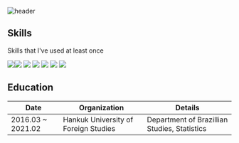 ![header](https://capsule-render.vercel.app/api?type=slice&color=auto&height=300&section=header&text=Kyeonghee%20Ryu&fontSize=90)


## Skills
Skills that I've used at least once

 <img src="https://img.shields.io/badge/Python-3776AB?&style=plastic&logo=python&logoColor=white"><img src="https://img.shields.io/badge/R-276DC3?&style=plastic&logo=r&logoColor=white">
<img src="https://img.shields.io/badge/CSS3-1572B6?&style=plastic&logo=css3&logoColor=white">
<img src="https://img.shields.io/badge/Java Script-1572B6?&style=plastic&logo=JS&logoColor=white">
<img src="https://img.shields.io/badge/HTML5-E34F26?&style=plastic&logo=html5&logoColor=white">
<img src="https://img.shields.io/badge/AWS-232F3E?&style=plastic&logo=AWS&logoColor=white">
<img src="https://img.shields.io/badge/SQL-4169E1?&style=plastic&logo=#4169E1&logoColor=white">


## Education
| Date | Organization | Details |
| ------ | ------ | ------ |
|2016.03 ~ 2021.02 | Hankuk University of Foreign Studies|Department of Brazillian Studies, Statistics|
